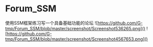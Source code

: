 # Forum_SSM
使用SSM框架练习写一个具备基础功能的论坛
![https://github.com/G-tmp/Forum_SSM/blob/master/screenshot/Screenshot536265.png]()
![https://github.com/G-tmp/Forum_SSM/blob/master/screenshot/Screenshot4567653.png]()
